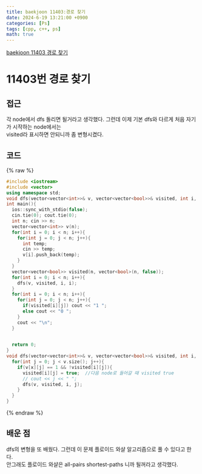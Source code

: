 ```yaml
---
title: baekjoon 11403:경로 찾기
date: 2024-6-19 13:21:00 +0900
categories: [Ps]
tags: [cpp, c++, ps]
math: true
---
```


[baekjoon 11403 경로 찾기](https://www.acmicpc.net/problem/11403)

# 11403번 경로 찾기

## 접근
각 node에서 dfs 돌리면 될거라고 생각했다. 그런데 이제 기본 dfs와 다르게 처음 자기가 시작하는 node에서는   
visited라 표시하면 안되니까 좀 변형시켰다.

## 코드
{% raw %}
```cpp
#include <iostream>
#include <vector>
using namespace std;
void dfs(vector<vector<int>>& v, vector<vector<bool>>& visited, int i, int x);
int main(){
  ios::sync_with_stdio(false);
  cin.tie(0); cout.tie(0);
  int n; cin >> n;
  vector<vector<int>> v(n);
  for(int i = 0; i < n; i++){
    for(int j = 0; j < n; j++){
      int temp;
      cin >> temp;
      v[i].push_back(temp);
    }
  }
  vector<vector<bool>> visited(n, vector<bool>(n, false));
  for(int i = 0; i < n; i++){
    dfs(v, visited, i, i);
  }
  for(int i = 0; i < n; i++){
    for(int j = 0; j < n; j++){
      if(visited[i][j]) cout << "1 ";
      else cout << "0 ";
    }
    cout << "\n";
  }
  

  return 0;
}
void dfs(vector<vector<int>>& v, vector<vector<bool>>& visited, int i, int x){
  for(int j = 0; j < v.size(); j++){
    if(v[x][j] == 1 && !visited[i][j]){
      visited[i][j] = true;  //다음 node로 들어갈 때 visited true
      // cout << j << " ";
      dfs(v, visited, i, j);
    }
  }
}
```
{% endraw %}
 

## 배운 점
dfs의 변형을 또 배웠다. 그런데 이 문제 플로이드 와샬 알고리즘으로 풀 수 있다고 한다.  
안그래도 플로이드 와샬은 all-pairs shortest-paths 니까 될꺼라고 생각했다.

